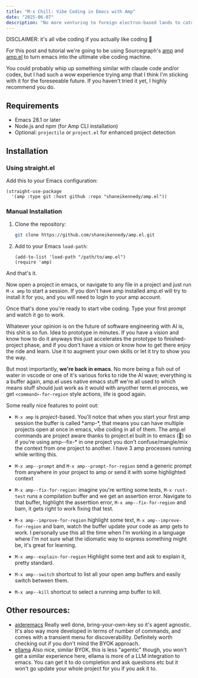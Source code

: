 ```yaml
---
title: "M-x Chill: Vibe Coding in Emacs with Amp"
date: "2025-06-07"
description: "No more venturing to foreign electron-based lands to catch a vibe"
---
```


DISCLAIMER: it's all vibe coding if you actually like coding 🎤

For this post and tutorial we're going to be using Sourcegraph's [amp](https://ampcode.com/) and [amp.el](https://github.com/shaneikennedy/amp.el) to turn emacs into the ultimate vibe coding machine.

You could probably whip up something similar with claude code and/or codex, but I had such a wow experience trying amp that I think I'm sticking with it for the foreseeable future. If you haven't tried it yet, I highly recommend you do.

## Requirements

- Emacs 28.1 or later
- Node.js and npm (for Amp CLI installation)
- Optional: `projectile` or `project.el` for enhanced project detection

## Installation

### Using straight.el

Add this to your Emacs configuration:

```elisp
(straight-use-package
  '(amp :type git :host github :repo "shaneikennedy/amp.el"))
```

### Manual Installation

1. Clone the repository:
   ```bash
   git clone https://github.com/shaneikennedy/amp.el.git
   ```

2. Add to your Emacs `load-path`:
   ```elisp
   (add-to-list 'load-path "/path/to/amp.el")
   (require 'amp)
   ```

And that's it.

Now open a project in emacs, or navigate to any file in a project and just run `M-x amp` to start a session. If you don't have amp installed amp.el will try to install it for you, and you will need to login to your amp account.

Once that's done you're ready to start vibe coding. Type your first prompt and watch it go to work.

Whatever your opinion is on the future of software engineering with AI is, this shit is so fun. Idea to prototype in minutes. If you have a vision and know how to do it anyways this just accelerates the prototype to finished-project phase, and if you don't have a vision or know how to get there enjoy the ride and learn. Use it to augment your own skills or let it try to show you the way.

But most importantly, **we're back in emacs**. No more being a fish out of water in vscode or one of it's various forks to ride the AI wave; everything is a buffer again, amp.el uses native emacs stuff we're all used to which means stuff should just work as it would with anyother term.el process, we get `<command>-for-region` style actions, life is good again.

Some really nice features to point out:

- `M-x amp` is _project_-based. You'll notce that when you start your first amp session the buffer is called \*amp-<project-name>\*, that means you can have multiple projects open at once in emacs, vibe coding in all of them. The amp.el commands are project aware thanks to project.el built in to emacs (🙏) so if you're using amp--fix-* in one project you don't confuse/mangle/mix the context from one project to another. I have 3 amp processes running while writing this.

- `M-x amp--prompt` and `M-x amp--prompt-for-region` send a generic prompt from anywhere in your project to amp or send it with some highlighted context

- `M-x amp--fix-for-region`: imagine you're wrtting some tests, `M-x rust-test` runs a compilation buffer and we get an assertion error. Navigate to that buffer, highlight the asserttion error, `M-x amp--fix-for-region` and bam, it gets right to work fixing that test.


- `M-x amp--improve-for-region` highlight some text, `M-x amp--improve-for-region` and bam, watch the buffer update your code as amp gets to work. I personally use this all the time when I'm working in a language where I'm not sure what the idiomatic way to express something might be, it's great for learning.

- `M-x amp--explain-for-region` Highlight some text and ask to explain it, pretty standard.

- `M-x amp--switch` shortcut to list all your open amp buffers and easily switch between them.

- `M-x amp--kill` shortcut to select a running amp buffer to kill.


## Other resources:
- [aideremacs](https://github.com/MatthewZMD/aidermacs) Really well done, bring-your-own-key so it's agent agnostic. It's also way more developed in terms of number of commands, and comes with a transient menu for discoverabillity. Definitely worth checking out if you don't mind the BYOK approach.
- [ellama](https://github.com/s-kostyaev/ellama) Also nice, similar BYOK, this is less "agentic" though, you won't get a similar experience here, ellama is more of a LLM integration to emacs. You can get it to do completion and ask questions etc but it won't go update your whole project for you if you ask it to.
